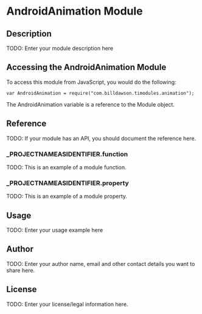 # AndroidAnimation Module

## Description

TODO: Enter your module description here

## Accessing the AndroidAnimation Module

To access this module from JavaScript, you would do the following:

	var AndroidAnimation = require("com.billdawson.timodules.animation");

The AndroidAnimation variable is a reference to the Module object.	

## Reference

TODO: If your module has an API, you should document
the reference here.

### ___PROJECTNAMEASIDENTIFIER__.function

TODO: This is an example of a module function.

### ___PROJECTNAMEASIDENTIFIER__.property

TODO: This is an example of a module property.

## Usage

TODO: Enter your usage example here

## Author

TODO: Enter your author name, email and other contact
details you want to share here. 

## License

TODO: Enter your license/legal information here.
